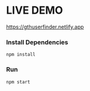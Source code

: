 # LIVE DEMO

https://gthuserfinder.netlify.app



### Install Dependencies

```
npm install
```

### Run

```
npm start
```

